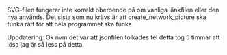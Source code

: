 SVG-filen fungerar inte korrekt oberoende på om vanliga länkfilen eller den nya används. 
Det sista som nu krävs är att create_network_picture ska funka rätt för att hela programmet ska funka

Uppdatering:
Ok nvm det var att jsonfilen tolkades fel detta tog 5 timmar att lösa jag är så less på detta.
